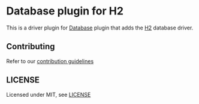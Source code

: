 # Database plugin for H2

This is a driver plugin for [Database](https://plugins.jenkins.io/database/) plugin that adds the [H2](https://h2database.com/) database driver.

## Contributing

Refer to our [contribution guidelines](https://github.com/jenkinsci/.github/blob/master/CONTRIBUTING.md)

## LICENSE

Licensed under MIT, see [LICENSE](LICENSE.md)

